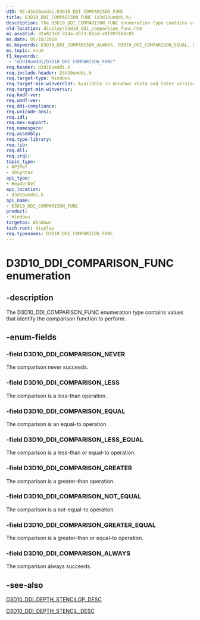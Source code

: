 ```yaml
---
UID: NE:d3d10umddi.D3D10_DDI_COMPARISON_FUNC
title: D3D10_DDI_COMPARISON_FUNC (d3d10umddi.h)
description: The D3D10_DDI_COMPARISON_FUNC enumeration type contains values that identify the comparison function to perform.
old-location: display\d3d10_ddi_comparison_func.htm
ms.assetid: 32a823e2-324a-45f3-82ad-e9f99749dc85
ms.date: 05/10/2018
ms.keywords: D3D10_DDI_COMPARISON_ALWAYS, D3D10_DDI_COMPARISON_EQUAL, D3D10_DDI_COMPARISON_FUNC, D3D10_DDI_COMPARISON_FUNC enumeration [Display Devices], D3D10_DDI_COMPARISON_GREATER, D3D10_DDI_COMPARISON_GREATER_EQUAL, D3D10_DDI_COMPARISON_LESS, D3D10_DDI_COMPARISON_LESS_EQUAL, D3D10_DDI_COMPARISON_NEVER, D3D10_DDI_COMPARISON_NOT_EQUAL, UMDisplayDriver_Dx10param_Structs_f2be7dda-a0b6-4e03-8115-0ee00ec9dad2.xml, d3d10umddi/D3D10_DDI_COMPARISON_ALWAYS, d3d10umddi/D3D10_DDI_COMPARISON_EQUAL, d3d10umddi/D3D10_DDI_COMPARISON_FUNC, d3d10umddi/D3D10_DDI_COMPARISON_GREATER, d3d10umddi/D3D10_DDI_COMPARISON_GREATER_EQUAL, d3d10umddi/D3D10_DDI_COMPARISON_LESS, d3d10umddi/D3D10_DDI_COMPARISON_LESS_EQUAL, d3d10umddi/D3D10_DDI_COMPARISON_NEVER, d3d10umddi/D3D10_DDI_COMPARISON_NOT_EQUAL, display.d3d10_ddi_comparison_func
ms.topic: enum
f1_keywords:
 - "d3d10umddi/D3D10_DDI_COMPARISON_FUNC"
req.header: d3d10umddi.h
req.include-header: D3d10umddi.h
req.target-type: Windows
req.target-min-winverclnt: Available in Windows Vista and later versions of the Windows operating systems.
req.target-min-winversvr: 
req.kmdf-ver: 
req.umdf-ver: 
req.ddi-compliance: 
req.unicode-ansi: 
req.idl: 
req.max-support: 
req.namespace: 
req.assembly: 
req.type-library: 
req.lib: 
req.dll: 
req.irql: 
topic_type:
- APIRef
- kbSyntax
api_type:
- HeaderDef
api_location:
- d3d10umddi.h
api_name:
- D3D10_DDI_COMPARISON_FUNC
product:
- Windows
targetos: Windows
tech.root: display
req.typenames: D3D10_DDI_COMPARISON_FUNC
---
```


# D3D10_DDI_COMPARISON_FUNC enumeration


## -description


The D3D10_DDI_COMPARISON_FUNC enumeration type contains values that identify the comparison function to perform.


## -enum-fields




### -field D3D10_DDI_COMPARISON_NEVER

The comparison never succeeds.


### -field D3D10_DDI_COMPARISON_LESS

The comparison is a less-than operation.


### -field D3D10_DDI_COMPARISON_EQUAL

The comparison is an equal-to operation.


### -field D3D10_DDI_COMPARISON_LESS_EQUAL

The comparison is a less-than or equal-to operation.


### -field D3D10_DDI_COMPARISON_GREATER

The comparison is a greater-than operation.


### -field D3D10_DDI_COMPARISON_NOT_EQUAL

The comparison is a not-equal-to operation.


### -field D3D10_DDI_COMPARISON_GREATER_EQUAL

The comparison is a greater-than or equal-to operation.


### -field D3D10_DDI_COMPARISON_ALWAYS

The comparison always succeeds.


## -see-also




<a href="https://docs.microsoft.com/windows-hardware/drivers/ddi/d3d10umddi/ns-d3d10umddi-d3d10_ddi_depth_stencilop_desc">D3D10_DDI_DEPTH_STENCILOP_DESC</a>



<a href="https://docs.microsoft.com/windows-hardware/drivers/ddi/d3d10umddi/ns-d3d10umddi-d3d10_ddi_depth_stencil_desc">D3D10_DDI_DEPTH_STENCIL_DESC</a>
 

 

